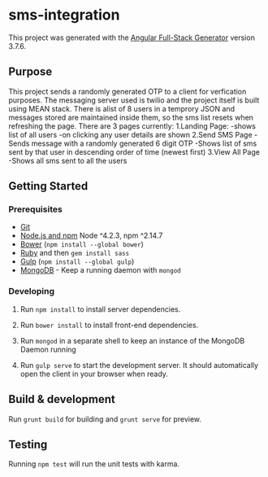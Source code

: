 # sms-integration

This project was generated with the [Angular Full-Stack Generator](https://github.com/DaftMonk/generator-angular-fullstack) version 3.7.6.
## Purpose
This project sends a randomly generated OTP to a client for verfication purposes.
The messaging server used is twilio and the project itself is built using MEAN stack.
There is alist of 8 users in a temprory JSON and messages stored are maintained inside them, so the sms list resets when refreshing the page.
There are 3 pages currently:
	1.Landing Page:	-shows list of all users
					-on clicking any user details are shown
	2.Send SMS Page	-Sends message with a randomly generated 6 digit OTP
					-Shows list of sms sent by that user in descending order of time (newest first)
	3.View All Page	-Shows all sms sent to all the users
	
## Getting Started

### Prerequisites

- [Git](https://git-scm.com/)
- [Node.js and npm](nodejs.org) Node ^4.2.3, npm ^2.14.7
- [Bower](bower.io) (`npm install --global bower`)
- [Ruby](https://www.ruby-lang.org) and then `gem install sass`
- [Gulp](http://gulpjs.com/) (`npm install --global gulp`)
- [MongoDB](https://www.mongodb.org/) - Keep a running daemon with `mongod`

### Developing

1. Run `npm install` to install server dependencies.

2. Run `bower install` to install front-end dependencies.

3. Run `mongod` in a separate shell to keep an instance of the MongoDB Daemon running

4. Run `gulp serve` to start the development server. It should automatically open the client in your browser when ready.

## Build & development

Run `grunt build` for building and `grunt serve` for preview.

## Testing

Running `npm test` will run the unit tests with karma.

